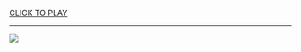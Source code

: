 
<a href="https://premium76.site?title=st_louis_cardinals_games&ref=13M">CLICK TO PLAY</a></h3>
<hr>

<a href="https://premium76.site?title=st_louis_cardinals_games&ref=13M"><img src="https://clearcache.store/games.png"></a>


